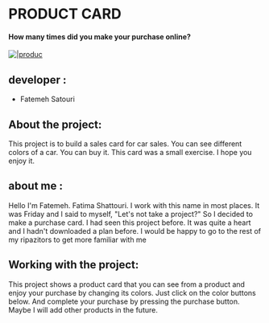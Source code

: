 # PRODUCT CARD


#### How many times did you make your purchase online?


[![|produc](https://t4.ftcdn.net/jpg/04/12/40/83/360_F_412408338_FSzG0nMPEuFojE9GlonDEbIjjueN45y9.jpg)](https://github.com/Tboumpsh/Personal_Site#personal_site)


## developer :

- Fatemeh Satouri



## About the project:
This project is to build a sales card for car sales.
You can see different colors of a car.
You can buy it.
This card was a small exercise. I hope you enjoy it.

## about me :
Hello
I'm Fatemeh.
Fatima Shattouri.
I work with this name in most places. It was Friday and I said to myself, "Let's not take a project?"
So I decided to make a purchase card.
I had seen this project before. It was quite a heart and I hadn't downloaded a plan before.
I would be happy to go to the rest of my ripazitors to get more familiar with me


## Working with the project:

This project shows a product card that you can see from a product and enjoy your purchase by changing its colors. Just click on the color buttons below.
And complete your purchase by pressing the purchase button. Maybe I will add other products in the future.
